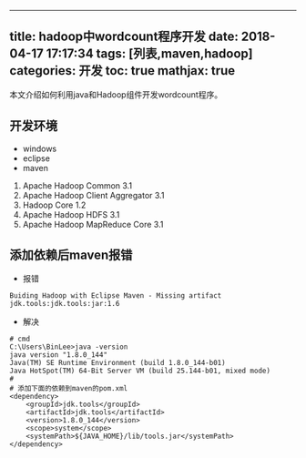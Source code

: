 
---
title: hadoop中wordcount程序开发
date: 2018-04-17 17:17:34
tags: [列表,maven,hadoop]
categories: 开发
toc: true
mathjax: true
---

本文介绍如何利用java和Hadoop组件开发wordcount程序。
<!-- more -->

## 开发环境
- windows
- eclipse
- maven
1. Apache Hadoop Common 3.1
2. Apache Hadoop Client Aggregator 3.1
3. Hadoop Core 1.2
4. Apache Hadoop HDFS 3.1
5. Apache Hadoop MapReduce Core 3.1

## 添加依赖后maven报错
- 报错
```
Buiding Hadoop with Eclipse Maven - Missing artifact jdk.tools:jdk.tools:jar:1.6
```
- 解决
```
# cmd
C:\Users\BinLee>java -version
java version "1.8.0_144"
Java(TM) SE Runtime Environment (build 1.8.0_144-b01)
Java HotSpot(TM) 64-Bit Server VM (build 25.144-b01, mixed mode)
#
# 添加下面的依赖到maven的pom.xml
<dependency>
    <groupId>jdk.tools</groupId>
    <artifactId>jdk.tools</artifactId>
    <version>1.8.0_144</version>
    <scope>system</scope>
    <systemPath>${JAVA_HOME}/lib/tools.jar</systemPath>
</dependency>
```
